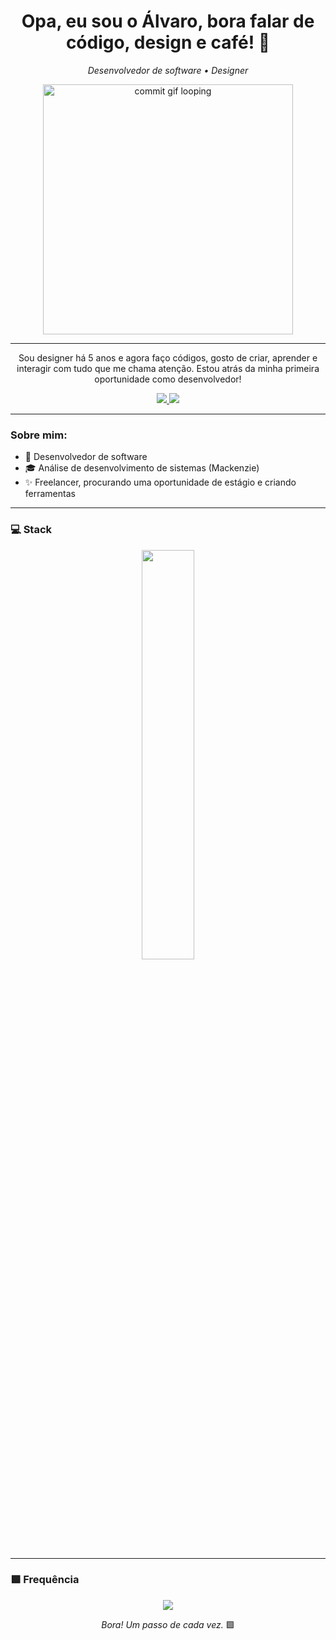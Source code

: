 <h1 align="center">Opa, eu sou o Álvaro, bora falar de código, design e café! 👋</h1>

<p align="center">
  <em>Desenvolvedor de software • Designer</em>
</p>

<p align="center">
  <img src="https://media0.giphy.com/media/v1.Y2lkPTc5MGI3NjExbzlwMnNjdzA2cTRtbXcwMXJsZzIyeWFianh1dXkwazZvbGRoZTBteiZlcD12MV9pbnRlcm5hbF9naWZfYnlfaWQmY3Q9Zw/k81NasbqkKA5HSyJxN/giphy.gif" width="400px" alt="commit gif looping" />
</p>

---

<p align="center">
  Sou designer há 5 anos e agora faço códigos, gosto de criar, aprender e interagir
  com tudo que me chama atenção. Estou atrás da minha primeira oportunidade como desenvolvedor!
</p>

<p align="center">
  <a href="https://www.linkedin.com/in/mashnialvinho/">
    <img src="https://img.shields.io/badge/-LinkedIn-00AB33?style=flat-square&logo=Linkedin&logoColor=white">
  </a>
  <a href="mailto:alvinhoremor.sm@gmail.com">
    <img src="https://img.shields.io/badge/-alvinhoremor.sm@gmail.com-00AB33?style=flat-square&logo=Gmail&logoColor=white">
  </a>
</p>

---

### Sobre mim:
- 🔭 Desenvolvedor de software
- 🎓 Análise de desenvolvimento de sistemas (Mackenzie)
- ✨ Freelancer, procurando uma oportunidade de estágio e criando ferramentas
---

### 💻 Stack 

<p align="center">
  <img width="41%" src="https://github-readme-stats.vercel.app/api/top-langs/?username=alvaromashni&layout=compact&hide_border=true&title_color=00ff99&text_color=ffffff&bg_color=0d1117" />
</p>

---

### 🟩 Frequência

<p align="center">
<img src="https://github-readme-stats.vercel.app/api?username=alvaromashni&show_icons=true&theme=github_dark&hide_border=true&title_color=00ff99&icon_color=00ff99&text_color=ffffff" />
</p>

<p align="center">
  <em>Bora! Um passo de cada vez.</em> 🟩
</p>
